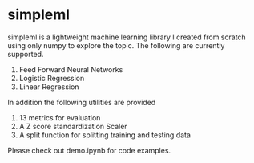 # simpleml

simpleml is a lightweight machine learning library I created from scratch using only numpy to explore the topic. The following are currently supported.

1. Feed Forward Neural Networks
2. Logistic Regression
3. Linear Regression

In addition the following utilities are provided
1. 13 metrics for evaluation
2. A Z score standardization Scaler
3. A split function for splitting training and testing data

Please check out demo.ipynb for code examples.